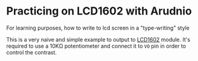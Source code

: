 # Practicing on LCD1602 with Arudnio

For learning purposes, how to write to lcd screen in a "type-writing" style

This is a very naive and simple example to output to [LCD1602](http://wiki.sunfounder.cc/index.php?title=LCD1602_Module) module.
It's required to use a 10KΩ potentiometer and connect it to `VO` pin in order to control the contrast.
